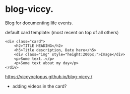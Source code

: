 # blog-viccy.
Blog for documenting life events.

default card template:
(most recent on top of all others)

    <div class="card">
        <h2>TITLE HEADING</h2>
        <h5>Title description, Date here</h5>
        <div class="img" style="height:200px;">Image</div>
        <p>Some text..</p>
        <p>Some text about my day</p>
    </div>

https://viccyoctopus.github.io/blog-viccy./

- adding videos in the card?
